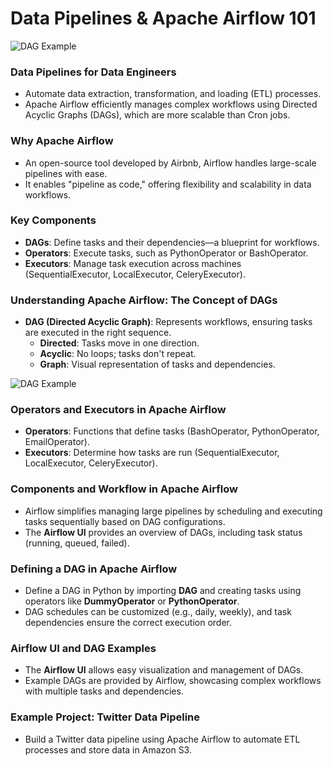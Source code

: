 
# Data Pipelines & Apache Airflow 101

![DAG Example]([https://airflow.apache.org/docs/apache-airflow/stable/_images/subdag_before.png](https://www.qubole.com/wp-content/uploads/2021/02/image1.png))

### Data Pipelines for Data Engineers
- Automate data extraction, transformation, and loading (ETL) processes.
- Apache Airflow efficiently manages complex workflows using Directed Acyclic Graphs (DAGs), which are more scalable than Cron jobs.

### Why Apache Airflow
- An open-source tool developed by Airbnb, Airflow handles large-scale pipelines with ease.
- It enables "pipeline as code," offering flexibility and scalability in data workflows.

### Key Components
- **DAGs**: Define tasks and their dependencies—a blueprint for workflows.
- **Operators**: Execute tasks, such as PythonOperator or BashOperator.
- **Executors**: Manage task execution across machines (SequentialExecutor, LocalExecutor, CeleryExecutor).

### Understanding Apache Airflow: The Concept of DAGs
- **DAG (Directed Acyclic Graph)**: Represents workflows, ensuring tasks are executed in the right sequence.
  - **Directed**: Tasks move in one direction.
  - **Acyclic**: No loops; tasks don't repeat.
  - **Graph**: Visual representation of tasks and dependencies.
  
![DAG Example](https://airflow.apache.org/docs/apache-airflow/stable/_images/subdag_before.png)

### Operators and Executors in Apache Airflow
- **Operators**: Functions that define tasks (BashOperator, PythonOperator, EmailOperator).
- **Executors**: Determine how tasks are run (SequentialExecutor, LocalExecutor, CeleryExecutor).

### Components and Workflow in Apache Airflow
- Airflow simplifies managing large pipelines by scheduling and executing tasks sequentially based on DAG configurations.
- The **Airflow UI** provides an overview of DAGs, including task status (running, queued, failed).

### Defining a DAG in Apache Airflow
- Define a DAG in Python by importing **DAG** and creating tasks using operators like **DummyOperator** or **PythonOperator**.
- DAG schedules can be customized (e.g., daily, weekly), and task dependencies ensure the correct execution order.

### Airflow UI and DAG Examples
- The **Airflow UI** allows easy visualization and management of DAGs.
- Example DAGs are provided by Airflow, showcasing complex workflows with multiple tasks and dependencies.

### Example Project: Twitter Data Pipeline
- Build a Twitter data pipeline using Apache Airflow to automate ETL processes and store data in Amazon S3.

